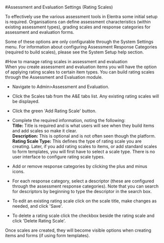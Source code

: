 #Assessment and Evaluation Settings (Rating Scales)

To effectively use the various assessment tools in Elentra some initial setup is required.  Organisations can define assessment characteristics (within existing assessment types), grading scales and response categories for assessment and evaluation forms.

Some of these options are only configurable through the System Settings menu.  For information about configuring Assessment Response Categories (required to build scales), please see the System Setup help section.

#How to manage rating scales in assessment and evaluation  
When you create assessment and evaluation items you will have the option of applying rating scales to certain item types.  You can build rating scales through the Assessment and Evaluation module.

* Navigate to Admin>Assessment and Evaluation.
* Click the Scales tab from the A&E tabs list.  Any existing rating scales will be displayed.
* Click the green 'Add Rating Scale' button.
* Complete the required information, noting the following:  
**Title:** Title is required and is what users will see when they build items and add scales so make it clear.  
**Description:** This is optional and is not often seen though the platform.  
**Rating Scale Type:** This defines the type of rating scale you are creating.  Later, if you add rating scales to items, or add standard scales to form templates, you will first have to select a scale type.  There is no user interface to configure rating scale types.  
* Add or remove response categories by clicking the plus and minus icons.
* For each response category, select a descriptor (these are configured through the assessment response categories).  Note that you can search for descriptors by beginning to type the descriptor in the search box.

* To edit an existing rating scale click on the scale title, make changes as needed, and click 'Save'.
* To delete a rating scale click the checkbox beside the rating scale and click 'Delete Rating Scale'.

Once scales are created, they will become visible options when creating items and forms (if using form templates).

